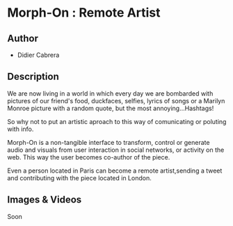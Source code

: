 # Morph-On : Remote Artist

## Author
- Didier Cabrera

## Description

We are now living in a world in which every day we are bombarded with pictures of our friend's food, duckfaces, selfies, lyrics of songs or a Marilyn Monroe picture with a random quote, but the most annoying...Hashtags!

So why not to put an artistic aproach to this way of comunicating or poluting with info.

Morph-On is a non-tangible interface to transform, control or generate audio and visuals from user interaction in social networks, or activity on the web.
This way the user becomes co-author of the piece.

Even a person located in Paris can become a remote artist,sending a tweet and contributing with the piece located in London.

## Images & Videos
Soon